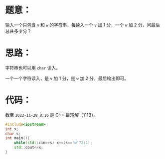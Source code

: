 # 题意：

输入一个只包含 `v` 和 `w` 的字符串，每读入一个 `v` 加 $1$ 分，一个 `w` 加 $2$ 分，问最后总共多少分？

# 思路：

字符串也可以用 `char` 读入。

一个一个字符读入，是 `v` 加 $1$ 分，是 `w` 加 $2$ 分，最后输出即可。

# 代码：

截至 `2022-11-28 8:16` 是 C++ 最短解（111B）。

```cpp
#include<iostream>
int x;
char s;
int main(){
    while(std::cin>>s) x+=(s=='w'?2:1);
    std::cout<<x;
}
```
